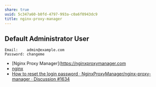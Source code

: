 ```yaml
---
share: true
uuid: 5c347a60-b0fd-4797-993a-c0a6f0943dc9
title: nginx-proxy-manager
---
```

## Default Administrator User

```
Email:    admin@example.com
Password: changeme
```


* [Nginx Proxy Manager](https://nginxproxymanager.com
* [nginx](/2c37e79d-9050-4762-8cc6-42f9060bd348)
* [How to reset the login password · NginxProxyManager/nginx-proxy-manager · Discussion #1634](https://github.com/NginxProxyManager/nginx-proxy-manager/discussions/1634)